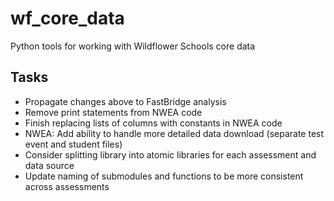 # wf_core_data

Python tools for working with Wildflower Schools core data

## Tasks
* Propagate changes above to FastBridge analysis
* Remove print statements from NWEA code
* Finish replacing lists of columns with constants in NWEA code
* NWEA: Add ability to handle more detailed data download (separate test event and student files)
* Consider splitting library into atomic libraries for each assessment and data source
* Update naming of submodules and functions to be more consistent across assessments

